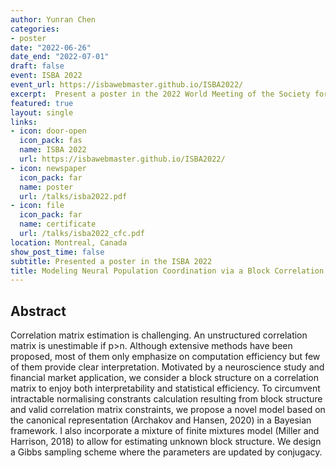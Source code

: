 ```yaml
---
author: Yunran Chen
categories:
- poster
date: "2022-06-26"
date_end: "2022-07-01"
draft: false
event: ISBA 2022
event_url: https://isbawebmaster.github.io/ISBA2022/
excerpt:  Present a poster in the 2022 World Meeting of the Society for Bayesian Analysis (ISBA 2022)
featured: true
layout: single
links:
- icon: door-open
  icon_pack: fas
  name: ISBA 2022
  url: https://isbawebmaster.github.io/ISBA2022/
- icon: newspaper
  icon_pack: far
  name: poster
  url: /talks/isba2022.pdf
- icon: file
  icon_pack: far
  name: certificate
  url: /talks/isba2022_cfc.pdf
location: Montreal, Canada
show_post_time: false
subtitle: Presented a poster in the ISBA 2022
title: Modeling Neural Population Coordination via a Block Correlation Matrix
---
```


## Abstract

Correlation matrix estimation is challenging. An unstructured correlation matrix is unestimable if p>n. Although extensive methods have been proposed, most of them only emphasize on computation efficiency but few of them provide clear interpretation. Motivated by a neuroscience study and financial market application, we consider a block structure on a correlation matrix to enjoy both interpretability and statistical efficiency. To circumvent intractable normalising constrants calculation resulting from block structure and valid correlation matrix constraints, we propose a novel model based on the canonical representation (Archakov and Hansen, 2020) in a Bayesian framework. I also incorporate a mixture of finite mixtures model (Miller and Harrison, 2018) to allow for estimating unknown block structure. We design a Gibbs sampling scheme where the parameters are updated by conjugacy. 
